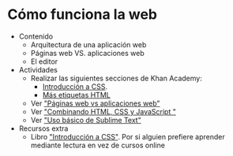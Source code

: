 # Cómo funciona la web

- Contenido
  - Arquitectura de una aplicación web
  - Páginas web VS. aplicaciones web
  - El editor
- Actividades
  - Realizar las siguientes secciones de Khan Academy:
    - [Introducción a CSS](https://es.khanacademy.org/computing/computer-programming/html-css/#intro-to-css).
    - [Más etiquetas HTML](https://es.khanacademy.org/computing/computer-programming/html-css#html-tags-continued)
  - Ver ["Páginas web vs aplicaciones web"](https://www.youtube.com/watch?v=mg0T_Gb_Z1w)
  - Ver ["Combinando HTML, CSS y JavaScript "](https://www.youtube.com/watch?v=vOf5bO0ehVg)
  - Ver ["Uso básico de Sublime Text"](https://www.youtube.com/watch?v=B8h2iJa0Cm8)
- Recursos extra
  - Libro ["Introducción a CSS"](http://librosweb.es/libro/css/). Por si alguien prefiere aprender mediante lectura en vez de cursos online
